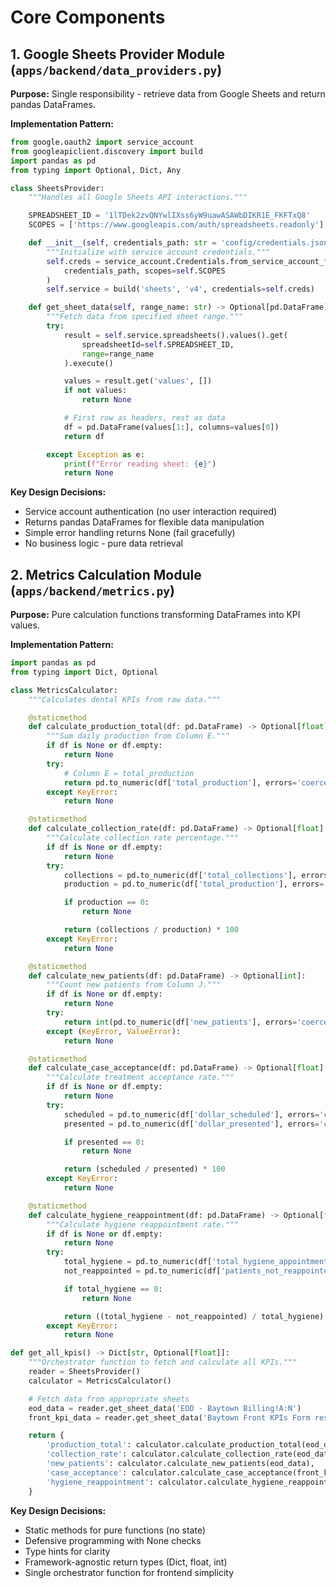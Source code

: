 # Core Components

## 1. Google Sheets Provider Module (`apps/backend/data_providers.py`)

**Purpose:** Single responsibility - retrieve data from Google Sheets and return pandas DataFrames.

**Implementation Pattern:**
```python
from google.oauth2 import service_account
from googleapiclient.discovery import build
import pandas as pd
from typing import Optional, Dict, Any

class SheetsProvider:
    """Handles all Google Sheets API interactions."""

    SPREADSHEET_ID = '1lTDek2zvQNYwlIXss6yW9uawASAWbDIKR1E_FKFTxQ8'
    SCOPES = ['https://www.googleapis.com/auth/spreadsheets.readonly']

    def __init__(self, credentials_path: str = 'config/credentials.json'):
        """Initialize with service account credentials."""
        self.creds = service_account.Credentials.from_service_account_file(
            credentials_path, scopes=self.SCOPES
        )
        self.service = build('sheets', 'v4', credentials=self.creds)

    def get_sheet_data(self, range_name: str) -> Optional[pd.DataFrame]:
        """Fetch data from specified sheet range."""
        try:
            result = self.service.spreadsheets().values().get(
                spreadsheetId=self.SPREADSHEET_ID,
                range=range_name
            ).execute()

            values = result.get('values', [])
            if not values:
                return None

            # First row as headers, rest as data
            df = pd.DataFrame(values[1:], columns=values[0])
            return df

        except Exception as e:
            print(f"Error reading sheet: {e}")
            return None
```

**Key Design Decisions:**
- Service account authentication (no user interaction required)
- Returns pandas DataFrames for flexible data manipulation
- Simple error handling returns None (fail gracefully)
- No business logic - pure data retrieval

## 2. Metrics Calculation Module (`apps/backend/metrics.py`)

**Purpose:** Pure calculation functions transforming DataFrames into KPI values.

**Implementation Pattern:**
```python
import pandas as pd
from typing import Dict, Optional

class MetricsCalculator:
    """Calculates dental KPIs from raw data."""

    @staticmethod
    def calculate_production_total(df: pd.DataFrame) -> Optional[float]:
        """Sum daily production from Column E."""
        if df is None or df.empty:
            return None
        try:
            # Column E = total_production
            return pd.to_numeric(df['total_production'], errors='coerce').sum()
        except KeyError:
            return None

    @staticmethod
    def calculate_collection_rate(df: pd.DataFrame) -> Optional[float]:
        """Calculate collection rate percentage."""
        if df is None or df.empty:
            return None
        try:
            collections = pd.to_numeric(df['total_collections'], errors='coerce').sum()
            production = pd.to_numeric(df['total_production'], errors='coerce').sum()

            if production == 0:
                return None

            return (collections / production) * 100
        except KeyError:
            return None

    @staticmethod
    def calculate_new_patients(df: pd.DataFrame) -> Optional[int]:
        """Count new patients from Column J."""
        if df is None or df.empty:
            return None
        try:
            return int(pd.to_numeric(df['new_patients'], errors='coerce').sum())
        except (KeyError, ValueError):
            return None

    @staticmethod
    def calculate_case_acceptance(df: pd.DataFrame) -> Optional[float]:
        """Calculate treatment acceptance rate."""
        if df is None or df.empty:
            return None
        try:
            scheduled = pd.to_numeric(df['dollar_scheduled'], errors='coerce').sum()
            presented = pd.to_numeric(df['dollar_presented'], errors='coerce').sum()

            if presented == 0:
                return None

            return (scheduled / presented) * 100
        except KeyError:
            return None

    @staticmethod
    def calculate_hygiene_reappointment(df: pd.DataFrame) -> Optional[float]:
        """Calculate hygiene reappointment rate."""
        if df is None or df.empty:
            return None
        try:
            total_hygiene = pd.to_numeric(df['total_hygiene_appointments'], errors='coerce').sum()
            not_reappointed = pd.to_numeric(df['patients_not_reappointed'], errors='coerce').sum()

            if total_hygiene == 0:
                return None

            return ((total_hygiene - not_reappointed) / total_hygiene) * 100
        except KeyError:
            return None

def get_all_kpis() -> Dict[str, Optional[float]]:
    """Orchestrator function to fetch and calculate all KPIs."""
    reader = SheetsProvider()
    calculator = MetricsCalculator()

    # Fetch data from appropriate sheets
    eod_data = reader.get_sheet_data('EOD - Baytown Billing!A:N')
    front_kpi_data = reader.get_sheet_data('Baytown Front KPIs Form responses!A:N')

    return {
        'production_total': calculator.calculate_production_total(eod_data),
        'collection_rate': calculator.calculate_collection_rate(eod_data),
        'new_patients': calculator.calculate_new_patients(eod_data),
        'case_acceptance': calculator.calculate_case_acceptance(front_kpi_data),
        'hygiene_reappointment': calculator.calculate_hygiene_reappointment(front_kpi_data)
    }
```

**Key Design Decisions:**
- Static methods for pure functions (no state)
- Defensive programming with None checks
- Type hints for clarity
- Framework-agnostic return types (Dict, float, int)
- Single orchestrator function for frontend simplicity
